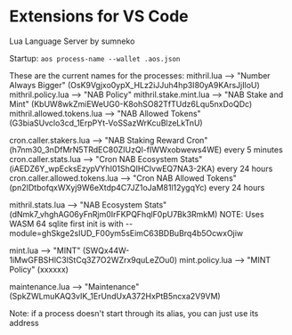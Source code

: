 # Extensions for VS Code

Lua Language Server by sumneko

Startup:
`aos process-name --wallet .aos.json`

These are the current names for the processes:
mithril.lua --> "Number Always Bigger" (OsK9Vgjxo0ypX_HLz2iJJuh4hp3I80yA9KArsJjIloU)
mithril.policy.lua --> "NAB Policy"
mithril.stake.mint.lua --> "NAB Stake and Mint" (KbUW8wkZmiEWeUG0-K8ohSO82TfTUdz6Lqu5nxDoQDc)
mithril.allowed.tokens.lua --> "NAB Allowed Tokens" (G3biaSUvclo3cd_1ErpPYt-VoSSazWrKcuBlzeLkTnU)

cron.caller.stakers.lua --> "NAB Staking Reward Cron" (h7nm30_3nDfMrN5TRdEC80ZIUzQl-fIWWxobwews4WE) every 5 minutes
cron.caller.stats.lua --> "Cron NAB Ecosystem Stats" (iAEDZ6Y_wpEcksEzypVYhI01ShQIHCIvwEQ7NA3-2KA) every 24 hours
cron.caller.allowed.tokens.lua --> "Cron NAB Allowed Tokens" (pn2IDtbofqxWXyj9W6eXtdp4C7JZ1oJaM81l12ygqYc) every 24 hours

mithril.stats.lua --> "NAB Ecosystem Stats" (dNmk7_vhghAG06yFnRjm0IrFKPQFhqlF0pU7Bk3RmkM) NOTE: Uses WASM 64 sqlite first init is with --module=ghSkge2sIUD_F00ym5sEimC63BDBuBrq4b5OcwxOjiw

mint.lua --> "MINT" (SWQx44W-1iMwGFBSHlC3lStCq3Z7O2WZrx9quLeZOu0)
mint.policy.lua --> "MINT Policy" (xxxxxx)

maintenance.lua --> "Maintenance" (SpkZWLmuKAQ3vIK_1ErUndUxA372HxPtB5ncxa2V9VM)

Note: if a process doesn't start through its alias, you can just use its address

